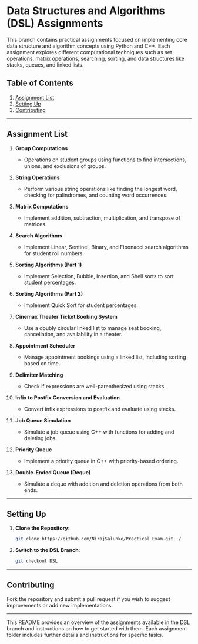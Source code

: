 # Data Structures and Algorithms (DSL) Assignments

This branch contains practical assignments focused on implementing core data structure and algorithm concepts using Python and C++. Each assignment explores different computational techniques such as set operations, matrix operations, searching, sorting, and data structures like stacks, queues, and linked lists.

## Table of Contents

1. [Assignment List](#assignment-list)
2. [Setting Up ](#setting-up)
3. [Contributing](#contributing)

---

## Assignment List

1. **Group Computations**

   - Operations on student groups using functions to find intersections, unions, and exclusions of groups.

2. **String Operations**

   - Perform various string operations like finding the longest word, checking for palindromes, and counting word occurrences.

3. **Matrix Computations**

   - Implement addition, subtraction, multiplication, and transpose of matrices.

4. **Search Algorithms**

   - Implement Linear, Sentinel, Binary, and Fibonacci search algorithms for student roll numbers.

5. **Sorting Algorithms (Part 1)**

   - Implement Selection, Bubble, Insertion, and Shell sorts to sort student percentages.

6. **Sorting Algorithms (Part 2)**

   - Implement Quick Sort for student percentages.

7. **Cinemax Theater Ticket Booking System**

   - Use a doubly circular linked list to manage seat booking, cancellation, and availability in a theater.

8. **Appointment Scheduler**

   - Manage appointment bookings using a linked list, including sorting based on time.

9. **Delimiter Matching**

   - Check if expressions are well-parenthesized using stacks.

10. **Infix to Postfix Conversion and Evaluation**

    - Convert infix expressions to postfix and evaluate using stacks.

11. **Job Queue Simulation**

    - Simulate a job queue using C++ with functions for adding and deleting jobs.

12. **Priority Queue**

    - Implement a priority queue in C++ with priority-based ordering.

13. **Double-Ended Queue (Deque)**
    - Simulate a deque with addition and deletion operations from both ends.

---

## Setting Up

1. **Clone the Repository**:

   ```bash
   git clone https://github.com/NirajSalunke/Practical_Exam.git ./
   ```

2. **Switch to the DSL Branch**:

   ```bash
   git checkout DSL
   ```

---

## Contributing

Fork the repository and submit a pull request if you wish to suggest improvements or add new implementations.

---

This README provides an overview of the assignments available in the DSL branch and instructions on how to get started with them. Each assignment folder includes further details and instructions for specific tasks.

